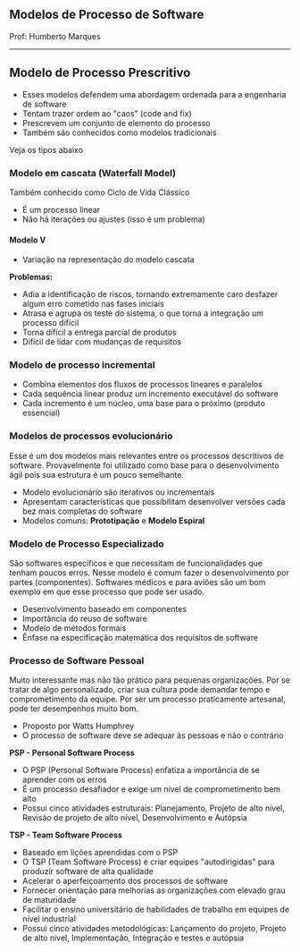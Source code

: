 ## Modelos de Processo de Software

Prof: Humberto Marques

----

## Modelo de Processo Prescritivo
- Esses modelos defendem uma abordagem ordenada para a engenharia de software
- Tentam trazer ordem ao "caos" (code and fix)
- Prescrevem um conjunto de elemento do processo
- Também são conhecidos como modelos tradicionais

Veja os tipos abaixo

### Modelo em cascata (Waterfall Model)
Também conhecido como Ciclo de Vida Clássico

- É um processo linear
- Não há iterações ou ajustes (isso é um problema)

#### Modelo V
- Variação na representação do modelo cascata

**Problemas:**
- Adia a identificação de riscos, tornando extremamente caro desfazer algum erro cometido nas fases iniciais
- Atrasa e agrupa os teste do sistema, o que torna a integração um processo difícil
- Torna difícil a entrega parcial de produtos
- Difícil de lidar com mudanças de requisitos

### Modelo de processo incremental
- Combina elementos dos fluxos de processos lineares e paralelos
- Cada sequência linear produz um incremento executável do software
- Cada incremento é um núcleo, uma base para o próximo (produto essencial)

### Modelos de processos evolucionário
Esse é um dos modelos mais relevantes entre os processos descritivos de software. Provavelmente foi utilizado como base para o desenvolvimento ágil pois sua estrutura é um pouco semelhante.

- Modelo evolucionário são iterativos ou incrementais
- Apresentam características que possibilitam desenvolver versões cada bez mais completas do software
- Modelos comuns: **Prototipação** e **Modelo Espiral**

### Modelo de Processo Especializado
São softwares específicos e que necessitam de funcionalidades que tenham poucos erros. Nesse modelo é comum fazer o desenvolvimento por partes (componentes). Softwares médicos e para aviões são um bom exemplo em que esse processo que pode ser usado.

- Desenvolvimento baseado em componentes
- Importância do reuso de software
- Modelo de métodos formais
- Ênfase na especificação matemática dos requisitos de software

### Processo de Software Pessoal
Muito interessante mas não tão prático para pequenas organizações. Por se tratar de algo personalizado, criar sua cultura pode demandar tempo e comprometimento da equipe. Por ser um processo praticamente artesanal, pode ter desempenhos muito bom.

- Proposto por Watts Humphrey
- O processo de software deve se adequar às pessoas e não o contrário

**PSP - Personal Software Process**
- O PSP (Personal Software Process) enfatiza a importância de se aprender com os erros
- É um processo desafiador e exige um nível de comprometimento bem alto
- Possui cinco atividades estruturais: Planejamento, Projeto de alto nível, Revisão de projeto de alto nível, Desenvolvimento e Autópsia

**TSP - Team Software Process**
- Baseado em lições aprendidas com o PSP
- O TSP (Team Software Process) é criar equipes "autodirigidas" para produzir software de alta qualidade
- Acelerar o aperfeiçoamento dos processos de software
- Fornecer orientação para melhorias as organizações com elevado grau de maturidade
- Facilitar o ensino universitário de habilidades de trabalho em equipes de nível industrial
- Possui cinco atividades metodológicas: Lançamento do projeto, Projeto de alto nível, Implementação, Integração e testes e autópsia